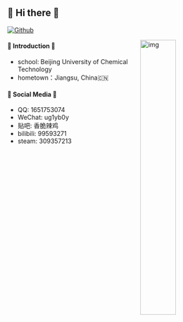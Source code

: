 ## 👋 Hi there 👋 

[![Github](https://img.shields.io/badge/-Github-000?style=flat&logo=Github&logoColor=white)](https://github.com/7hcj)

<img align="right" alt="img" src="https://github.com/ug1y-b0y/ug1y-b0y/blob/main/xiaochun.jpg" width="40%" height="auto" />

#### 💎 Introduction 💎
- school: Beijing University of Chemical Technology
- hometown：Jiangsu, China🇨🇳

#### 🌻 Social Media 🌻
- QQ: 1651753074
- WeChat: ug1yb0y
- 贴吧: 香脆辣鸡
- bilibili: 99593271
- steam: 309357213
